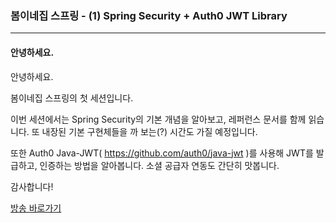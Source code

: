 ### 봄이네집 스프링 - (1) Spring Security + Auth0 JWT Library
---

#### 안녕하세요.

안녕하세요.

봄이네집 스프링의 첫 세션입니다.

이번 세션에서는 Spring Security의 기본 개념을 알아보고, 레퍼런스 문서를 함께 읽습니다. 또 내장된 기본 구현체들을 까 보는(?) 시간도 가질 예정입니다.

또한 Auth0 Java-JWT( https://github.com/auth0/java-jwt )를 사용해 JWT를 발급하고, 인증하는 방법을 알아봅니다. 소셜 공급자 연동도 간단히 맛봅니다.

감사합니다!

[방송 바로가기](https://www.youtube.com/watch?v=SMZm2aqI_dQ)